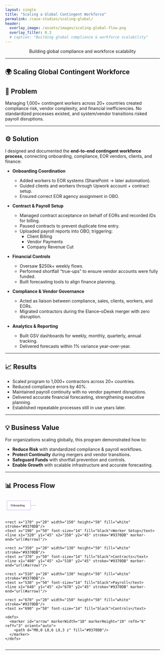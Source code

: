 ```yaml
---
layout: single
title: "Scaling a Global Contingent Workforce"
permalink: /case-studies/scaling-global/
header:
  overlay_image: /assets/images/scaling-global-flow.png
  overlay_filter: 0.3
  # caption: "Building global compliance & workforce scalability"
---
```

<p class="page__lead" style="text-align:center;">
  Building global compliance and workforce scalability
</p>

---
## 🌍 Scaling Global Contingent Workforce  
## 📌 Problem  
Managing 1,000+ contingent workers across 20+ countries created compliance risk, vendor complexity, and financial inefficiencies. No standardized processes existed, and system/vendor transitions risked payroll disruptions.  

---

## ⚙️ Solution  

I designed and documented the **end-to-end contingent workforce process**, connecting onboarding, compliance, EOR vendors, clients, and finance:  

- **Onboarding Coordination**  
  - Added workers to EOR systems (SharePoint → later automation).  
  - Guided clients and workers through Upwork account + contract setup.  
  - Ensured correct EOR agency assignment in OBO.  

- **Contract & Payroll Setup**  
  - Managed contract acceptance on behalf of EORs and recorded IDs for billing.  
  - Paused contracts to prevent duplicate time entry.  
  - Uploaded payroll reports into OBO, triggering:  
    - Client Billing  
    - Vendor Payments  
    - Company Revenue Cut  

- **Financial Controls**  
  - Oversaw $250k+ weekly flows.  
  - Performed shortfall “true-ups” to ensure vendor accounts were fully funded.  
  - Built forecasting tools to align finance planning.  

- **Compliance & Vendor Governance**  
  - Acted as liaison between compliance, sales, clients, workers, and EORs.  
  - Migrated contractors during the Elance–oDesk merger with zero disruption.  

- **Analytics & Reporting**  
  - Built GSV dashboards for weekly, monthly, quarterly, annual tracking.  
  - Delivered forecasts within 1% variance year-over-year.  

---

## 📈 Results  

- Scaled program to 1,000+ contractors across 20+ countries.  
- Reduced compliance errors by 40%.  
- Maintained payroll continuity with no vendor payment disruptions.  
- Delivered accurate financial forecasting, strengthening executive planning.  
- Established repeatable processes still in use years later.  

---

## 💡 Business Value  

For organizations scaling globally, this program demonstrated how to:  
- **Reduce Risk** with standardized compliance & payroll workflows.  
- **Protect Continuity** during mergers and vendor transitions.  
- **Safeguard Funds** with shortfall prevention and controls.  
- **Enable Growth** with scalable infrastructure and accurate forecasting.  

---

## 📊 Process Flow  

<div style="max-width:100%; overflow-x:auto;">
  <svg viewBox="0 0 850 100" width="100%" height="auto" xmlns="http://www.w3.org/2000/svg">
    <rect x="10" y="20" width="130" height="50" fill="white" stroke="#9370DB"/>
    <text x="30" y="50" font-size="14" fill="black">Onboarding</text>
    <line x1="140" y1="45" x2="170" y2="45" stroke="#9370DB" marker-end="url(#arrow)"/>

    <rect x="170" y="20" width="150" height="50" fill="white" stroke="#9370DB"/>
    <text x="190" y="50" font-size="14" fill="black">Worker Setup</text>
    <line x1="320" y1="45" x2="350" y2="45" stroke="#9370DB" marker-end="url(#arrow)"/>

    <rect x="350" y="20" width="130" height="50" fill="white" stroke="#9370DB"/>
    <text x="370" y="50" font-size="14" fill="black">Contracts</text>
    <line x1="480" y1="45" x2="510" y2="45" stroke="#9370DB" marker-end="url(#arrow)"/>

    <rect x="510" y="20" width="130" height="50" fill="white" stroke="#9370DB"/>
    <text x="530" y="50" font-size="14" fill="black">Payroll</text>
    <line x1="640" y1="45" x2="670" y2="45" stroke="#9370DB" marker-end="url(#arrow)"/>

    <rect x="670" y="20" width="150" height="50" fill="white" stroke="#9370DB"/>
    <text x="690" y="50" font-size="14" fill="black">Controls</text>

    <defs>
      <marker id="arrow" markerWidth="10" markerHeight="10" refX="6" refY="3" orient="auto">
        <path d="M0,0 L0,6 L9,3 z" fill="#9370DB"/>
      </marker>
    </defs>
  </svg>
</div>

---
